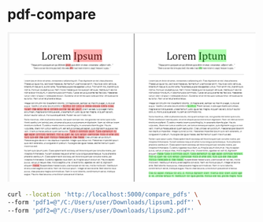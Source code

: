 # pdf-compare

![./image.png](./image.png)

```bash
curl --location 'http://localhost:5000/compare_pdfs' \
--form 'pdf1=@"/C:/Users/user/Downloads/lipsum1.pdf"' \
--form 'pdf2=@"/C:/Users/user/Downloads/lipsum2.pdf"'
```